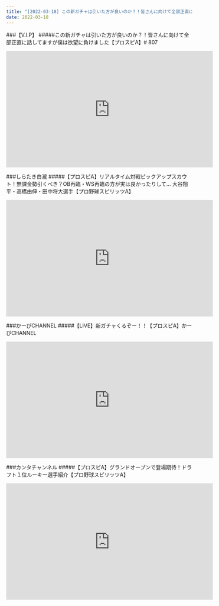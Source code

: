 ```yaml
---
title: "[2022-03-18] この新ガチャは引いた方が良いのか？！皆さんに向けて全部正直に話してますが僕は欲望に負けました【プロスピA】# 807 他"
date: 2022-03-18
---
```

###【V.I.P】
#####この新ガチャは引いた方が良いのか？！皆さんに向けて全部正直に話してますが僕は欲望に負けました【プロスピA】# 807
<iframe width="560" height="315" src="https://www.youtube.com/embed/FxPNQUD7kh4" frameborder="0" allow="accelerometer; autoplay; clipboard-write; encrypted-media; gyroscope; picture-in-picture" allowfullscreen></iframe>

###しらたき白瀧
#####【プロスピA】リアルタイム対戦ピックアップスカウト！無課金勢引くべき？OB再臨・WS再臨の方が実は良かったりして… 大谷翔平・高橋由伸・田中将大選手【プロ野球スピリッツA】
<iframe width="560" height="315" src="https://www.youtube.com/embed/TIYkK6yarTg" frameborder="0" allow="accelerometer; autoplay; clipboard-write; encrypted-media; gyroscope; picture-in-picture" allowfullscreen></iframe>

###かーぴCHANNEL
#####【LIVE】新ガチャくるぞー！！【プロスピA】かーぴCHANNEL
<iframe width="560" height="315" src="https://www.youtube.com/embed/3SMp0CIYo9g" frameborder="0" allow="accelerometer; autoplay; clipboard-write; encrypted-media; gyroscope; picture-in-picture" allowfullscreen></iframe>

###カンタチャンネル
#####【プロスピA】グランドオープンで登場期待！ドラフト１位ルーキー選手紹介【プロ野球スピリッツA】
<iframe width="560" height="315" src="https://www.youtube.com/embed/Ohj34IehY9c" frameborder="0" allow="accelerometer; autoplay; clipboard-write; encrypted-media; gyroscope; picture-in-picture" allowfullscreen></iframe>

